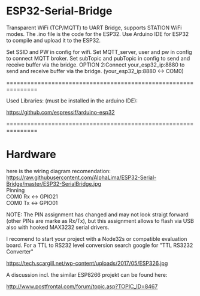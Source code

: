 # ESP32-Serial-Bridge

Transparent WiFi (TCP/MQTT) to UART Bridge, supports STATION WiFi modes. The .ino file is the code for the ESP32. Use Arduino IDE for ESP32 to compile and upload it to the ESP32.

Set SSID and PW in config for wifi.
Set MQTT_server, user and pw in config to connect MQTT broker.
Set subTopic and pubTopic in config to send and receive buffer via the bridge.
OPTION 2:Connect your_esp32_ip:8880 to send and receive buffer via the bridge.  (your_esp32_ip:8880  <-> COM0)


                               
===============================================================

Used Libraries: (must be installed in the arduino IDE):

https://github.com/espressif/arduino-esp32

===============================================================


# Hardware
here is the wiring diagram recomendation:
https://raw.githubusercontent.com/AlphaLima/ESP32-Serial-Bridge/master/ESP32-SerialBridge.jpg             
Pinning                                                                                     
COM0 Rx <-> GPIO21                                                                               
COM0 Tx <-> GPIO01                                                                                 
                                                                          

NOTE: The PIN assignment has changed and may not look straigt forward (other PINs are marke as Rx/Tx), but this assignment allows to flash via USB also with hooked MAX3232 serial drivers.

I recomend to start your project with a Node32s or compatible evaluation board. For a TTL to RS232 level conversion search google for "TTL RS3232 Converter"



https://tech.scargill.net/wp-content/uploads/2017/05/ESP326.jpg

A discussion incl. the similar ESP8266 projekt can be found here:

http://www.postfrontal.com/forum/topic.asp?TOPIC_ID=8467
